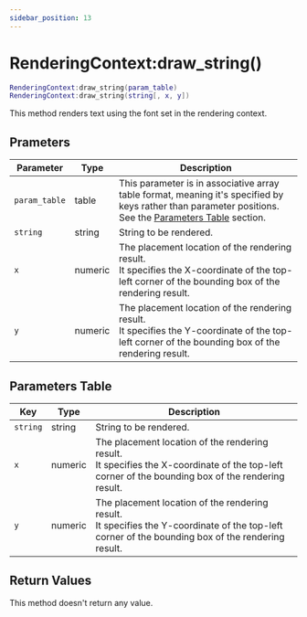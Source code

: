```yaml
---
sidebar_position: 13
---
```


# RenderingContext:draw_string()
```lua
RenderingContext:draw_string(param_table)
RenderingContext:draw_string(string[, x, y])
```
This method renders text using the font set in the rendering context.


## Prameters
|Parameter|Type|Description|
|-|-|-|
|`param_table`|table|This parameter is in associative array table format, meaning it's specified by keys rather than parameter positions. See the [Parameters Table](#parameters-table) section.|
|`string`|string|String to be rendered.
|`x`|numeric|The placement location of the rendering result.<br/>It specifies the X-coordinate of the top-left corner of the bounding box of the rendering result.
|`y`|numeric|The placement location of the rendering result.<br/>It specifies the Y-coordinate of the top-left corner of the bounding box of the rendering result.


## Parameters Table
|Key|Type|Description|
|-|-|-|
|`string`|string|String to be rendered.
|`x`|numeric|The placement location of the rendering result.<br/>It specifies the X-coordinate of the top-left corner of the bounding box of the rendering result.
|`y`|numeric|The placement location of the rendering result.<br/>It specifies the Y-coordinate of the top-left corner of the bounding box of the rendering result.


## Return Values
This method doesn't return any value.